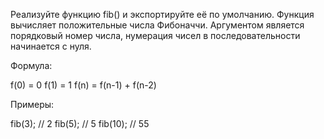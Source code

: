 Реализуйте функцию fib() и экспортируйте её по умолчанию. Функция вычисляет положительные числа Фибоначчи. Аргументом является порядковый номер числа, нумерация чисел в последовательности начинается с нуля.

Формула:

f(0) = 0 f(1) = 1 f(n) = f(n-1) + f(n-2)

Примеры:

fib(3);  // 2
fib(5);  // 5
fib(10); // 55